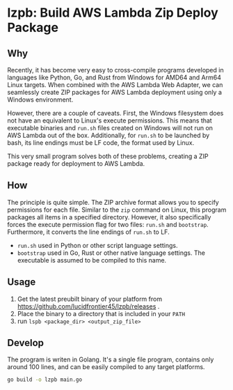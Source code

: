 # lzpb: Build AWS Lambda Zip Deploy Package

## Why

Recently, it has become very easy to cross-compile programs developed in languages like Python, Go, and Rust from Windows for AMD64 and Arm64 Linux targets. When combined with the AWS Lambda Web Adapter, we can seamlessly create ZIP packages for AWS Lambda deployment using only a Windows environment.

However, there are a couple of caveats. First, the Windows filesystem does not have an equivalent to Linux's execute permissions. This means that executable binaries and `run.sh` files created on Windows will not run on AWS Lambda out of the box. Additionally, for `run.sh` to be launched by bash, its line endings must be LF code, the format used by Linux.

This very small program solves both of these problems, creating a ZIP package ready for deployment to AWS Lambda.

## How

The principle is quite simple. The ZIP archive format allows you to specify permissions for each file. Similar to the `zip` command on Linux, this program packages all items in a specified directory. However, it also specifically forces the execute permission flag for two files: `run.sh` and `bootstrap`. Furthermore, it converts the line endings of `run.sh` to LF.

- `run.sh` used in Python or other script language settings.
- `bootstrap` used in Go, Rust or other native language settings. The executable is assumed to be compiled to this name.

## Usage

1. Get the latest preubilt binary of your platform from https://github.com/lucidfrontier45/lzpb/releases .
2. Place the binary to a directory that is included in your `PATH`
3. run `lspb <package_dir> <output_zip_file>`

## Develop

The program is writen in Golang. It's a single file program, contains only around 100 lines, and can be easily compiled to any target platforms.

```sh
go build -o lzpb main.go
```
